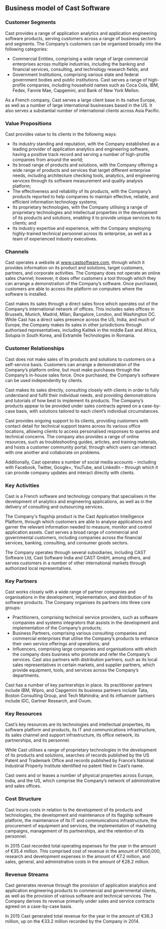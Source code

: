 Business model of Cast Software
-------------------------------

 ### Customer Segments

 Cast provides a range of application analytics and application engineering software products, serving customers across a range of business sectors and segments. The Company’s customers can be organised broadly into the following categories:

  * Commercial Entities, comprising a wide range of large commercial enterprises across multiple industries, including the banking and financial services, consulting, and technology research fields; and
 * Government Institutions, comprising various state and federal government bodies and public institutions.
  Cast serves a range of high-profile companies, including household names such as Coca Cola, IBM, Fedex, Fannie Mae, Capgemini, and Bank of New York Mellon.

 As a French company, Cast serves a large client base in its native Europe, as well as a number of large international businesses based in the US. It also serves a substantial number of international clients across Asia Pacific.

 ### Value Propositions

 Cast provides value to its clients in the following ways:

  * Its industry standing and reputation, with the Company established as a leading provider of application analytics and engineering software, having a positive track record and serving a number of high-profile companies from around the world;
 * Its broad range of products and solutions, with the Company offering a wide range of products and services that target different enterprise needs, including architecture checking tools, analytics, and engineering services through its software measurement and quality analysis platform;
 * The effectiveness and reliability of its products, with the Company’s products reported to help companies to maintain effective, reliable, and efficient information technology systems;
 * Its proprietary technologies, with the Company utilising a range of proprietary technologies and intellectual properties in the development of its products and solutions, enabling it to provide unique services to its clients; and
 * Its industry expertise and experience, with the Company employing highly-trained technical personnel across its enterprise, as well as a team of experienced industry executives.
  ### Channels

 Cast operates a website at www.castsoftware.com, through which it provides information on its product and solutions, target customers, partners, and corporate activities. The Company does not operate an online sales channel; however, it does offer customers a tool through which they can arrange a demonstration of the Company’s software. Once purchased, customers are able to access the platform on computers where the software is installed.

 Cast makes its sales through a direct sales force which operates out of the Company’s international network of offices. This includes sales offices in Brussels, Munich, Madrid, Milan, Bangalore, London, and Washington DC. While Cast has a direct sales presence across the US, India, and much of Europe, the Company makes its sales in other jurisdictions through authorised representatives, including Kalitek in the middle East and Africa, Solupia in South Korea, and Extramile Technologies in Romania.

 ### Customer Relationships

 Cast does not make sales of its products and solutions to customers on a self-service basis. Customers can arrange a demonstration of the Company’s platform online, but must make purchases through the Company’s in-house sales force. Once purchased, the Company’s software can be used independently by clients.

 Cast makes its sales directly, consulting closely with clients in order to fully understand and fulfil their individual needs, and providing demonstrations and tutorials of how best to implement its products. The Company’s products appear to be provided under sales contracts agreed on a case-by-case basis, with solutions tailored to each client’s individual circumstances.

 Cast provides ongoing support to its clients, providing customers with contact detail for technical support teams across its various office locations, allowing clients to access personalised responses to queries and technical concerns. The company also provides a range of online resources, such as troubleshooting guides, articles, and training materials, and hosts a customer community portal, through which users can interact with one another and collaborate on problems.

 Additionally, Cast operates a number of social media accounts – including with Facebook, Twitter, Google+, YouTube, and LinkedIn – through which it can provide company updates and interact directly with clients.

 ### Key Activities

 Cast is a French software and technology company that specialises in the development of analytics and engineering applications, as well as in the delivery of consulting and outsourcing services.

 The Company's flagship product is the Cast Application Intelligence Platform, through which customers are able to analyse applications and garner the relevant information needed to measure, monitor and control application assets. Cast serves a broad range of commercial and governmental customers, including companies across the financial services, banking, consulting, and consumer goods sectors.

 The Company operates through several subsidiaries, including CAST Software Ltd, Cast Software India and CAST GmbH, among others, and serves customers in a number of other international markets through authorized local representatives.

 ### Key Partners

 Cast works closely with a wide range of partner companies and organisations in the development, implementation, and distribution of its software products. The Company organises its partners into three core groups:

  * Practitioners, comprising technical service providers, such as software companies and systems integrators that assists in the development and implementation of the Company’s products;
 * Business Partners, comprising various consulting companies and commercial enterprises that utilise the Company’s products to enhance their own service offerings and operations; and
 * Influencers, comprising large companies and organisations with which the company does business who promote and refer the Company’s services.
  Cast also partners with distribution partners, such as its local sales representatives in certain markets, and supplier partners, which provide equipment, tools, and services across the Company’s departments.

 Cast has a number of key partnerships in place. Its practitioner partners include IBM, Wipro, and Capgemini its business partners include Tata, Boston Consulting Group, and Tech Mahindra; and its influencer partners include IDC, Gartner Research, and Ovum.

 ### Key Resources

 Cast’s key resources are its technologies and intellectual properties, its software platform and products, its IT and communications infrastructure, its sales channel and support infrastructure, its office network, its partnerships, and its personnel.

 While Cast utilises a range of proprietary technologies in the development of its products and solutions, searches of records published by the US Patent and Trademark Office and records published by France’s National Industrial Property Institute identified no patent filed in Cast’s name.

 Cast owns and or leases a number of physical properties across Europe, India, and the US, which comprise the Company’s network of administrative and sales offices.

 ### Cost Structure

 Cast incurs costs in relation to the development of its products and technologies, the development and maintenance of its flagship software platform, the maintenance of its IT and communications infrastructure, the procurement of equipment and services, the implementation of marketing campaigns, management of its partnerships, and the retention of its personnel.

 In 2015 Cast recorded total operating expenses for the year in the amount of €35.4 million. This comprised cost of revenue in the amount of €100,000, research and development expenses in the amount of €7.2 million, and sales, general, and administrative costs in the amount of €28.2 million.

 ### Revenue Streams

 Cast generates revenue through the provision of application analytics and application engineering products to commercial and governmental clients, as well as the provision of various software and technical services. The Company derives its revenue primarily under sales and service contracts agreed on a case-by-case basis.

 In 2015 Cast generated total revenue for the year in the amount of €36.3 million, up on the €33.2 million recorded by the Company in 2014.